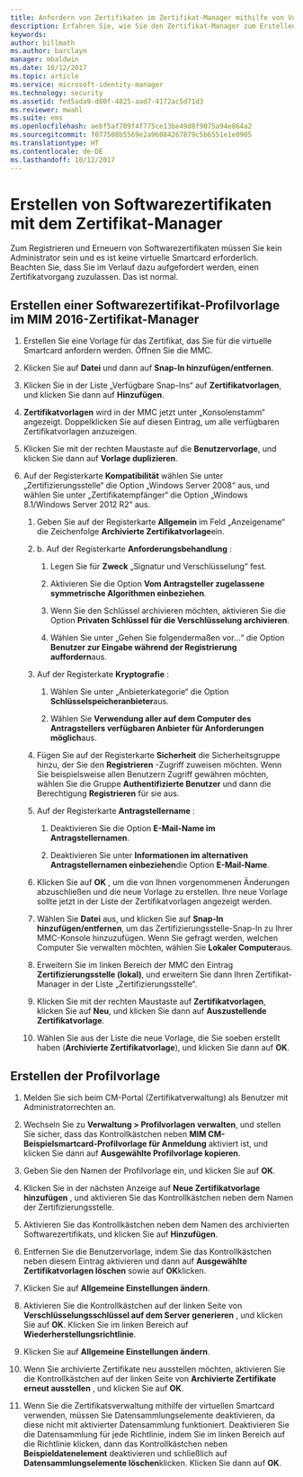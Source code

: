 ```yaml
---
title: Anfordern von Zertifikaten im Zertifikat-Manager mithilfe von Vorlagen | Microsoft-Dokumentation
description: Erfahren Sie, wie Sie den Zertifikat-Manager zum Erstellen und Erneuern von Softwarezertifikaten mit Profilvorlagen verwenden.
keywords: 
author: billmath
ms.author: barclayn
manager: mbaldwin
ms.date: 10/12/2017
ms.topic: article
ms.service: microsoft-identity-manager
ms.technology: security
ms.assetid: fed5ada9-d80f-4825-aad7-4172ac5d71d3
ms.reviewer: mwahl
ms.suite: ems
ms.openlocfilehash: aebf5af709f4f775ce13be49d8f9075a94e864a2
ms.sourcegitcommit: f077508b5569e2a96084267879c5b6551e1e0905
ms.translationtype: HT
ms.contentlocale: de-DE
ms.lasthandoff: 10/12/2017
---
```

# <a name="create-software-certificates-with-certificate-manager"></a>Erstellen von Softwarezertifikaten mit dem Zertifikat-Manager
Zum Registrieren und Erneuern von Softwarezertifikaten müssen Sie kein Administrator sein und es ist keine virtuelle Smartcard erforderlich. Beachten Sie, dass Sie im Verlauf dazu aufgefordert werden, einen Zertifikatvorgang zuzulassen. Das ist normal.

## <a name="create-a-software-certificate-profile-template-in-mim-2016-certificate-manager"></a>Erstellen einer Softwarezertifikat-Profilvorlage im MIM 2016-Zertifikat-Manager

1.  Erstellen Sie eine Vorlage für das Zertifikat, das Sie für die virtuelle Smartcard anfordern werden. Öffnen Sie die MMC.

2.  Klicken Sie auf **Datei** und dann auf **Snap-In hinzufügen/entfernen**.

3.  Klicken Sie in der Liste „Verfügbare Snap-Ins“ auf **Zertifikatvorlagen**, und klicken Sie dann auf **Hinzufügen**.

4.  **Zertifikatvorlagen** wird in der MMC jetzt unter „Konsolenstamm“ angezeigt. Doppelklicken Sie auf diesen Eintrag, um alle verfügbaren Zertifikatvorlagen anzuzeigen.

5.  Klicken Sie mit der rechten Maustaste auf die **Benutzervorlage**, und klicken Sie dann auf **Vorlage duplizieren**.

6.  Auf der Registerkarte **Kompatibilität** wählen Sie unter „Zertifizierungsstelle“ die Option „Windows Server 2008“ aus, und wählen Sie unter „Zertifikatempfänger“ die Option „Windows 8.1/Windows Server 2012 R2“ aus.

    1.  Geben Sie auf der Registerkarte **Allgemein** im Feld „Anzeigename“ die Zeichenfolge **Archivierte Zertifikatvorlage**ein.

    2.  b.  Auf der Registerkarte **Anforderungsbehandlung** :

        1.  Legen Sie für **Zweck** „Signatur und Verschlüsselung“ fest.

        2.  Aktivieren Sie die Option **Vom Antragsteller zugelassene symmetrische Algorithmen einbeziehen**.

        3.  Wenn Sie den Schlüssel archivieren möchten, aktivieren Sie die Option **Privaten Schlüssel für die Verschlüsselung archivieren**.

        4.  Wählen Sie unter „Gehen Sie folgendermaßen vor...“ die Option **Benutzer zur Eingabe während der Registrierung auffordern**aus.

    3.  Auf der Registerkate **Kryptografie** :

        1.  Wählen Sie unter „Anbieterkategorie“ die Option **Schlüsselspeicheranbieter**aus.

        2.  Wählen Sie **Verwendung aller auf dem Computer des Antragstellers verfügbaren Anbieter für Anforderungen möglich**aus.

    4.  Fügen Sie auf der Registerkarte **Sicherheit** die Sicherheitsgruppe hinzu, der Sie den **Registrieren** -Zugriff zuweisen möchten. Wenn Sie beispielsweise allen Benutzern Zugriff gewähren möchten, wählen Sie die Gruppe **Authentifizierte Benutzer** und dann die Berechtigung **Registrieren** für sie aus.

    5.  Auf der Registerkarte **Antragstellername** :

        1.  Deaktivieren Sie die Option **E-Mail-Name im Antragstellernamen**.

        2.  Deaktivieren Sie unter **Informationen im alternativen Antragstellernamen einbeziehen**die Option **E-Mail-Name**.

    6.  Klicken Sie auf **OK** , um die von Ihnen vorgenommenen Änderungen abzuschließen und die neue Vorlage zu erstellen. Ihre neue Vorlage sollte jetzt in der Liste der Zertifikatvorlagen angezeigt werden.

    7.  Wählen Sie **Datei** aus, und klicken Sie auf **Snap-In hinzufügen/entfernen**, um das Zertifizierungsstelle-Snap-In zu Ihrer MMC-Konsole hinzuzufügen. Wenn Sie gefragt werden, welchen Computer Sie verwalten möchten, wählen Sie **Lokaler Computer**aus.

    8.  Erweitern Sie im linken Bereich der MMC den Eintrag **Zertifizierungsstelle (lokal)**, und erweitern Sie dann Ihren Zertifikat-Manager in der Liste „Zertifizierungsstelle“.

    9. Klicken Sie mit der rechten Maustaste auf **Zertifikatvorlagen**, klicken Sie auf **Neu**, und klicken Sie dann auf **Auszustellende Zertifikatvorlage**.

    10. Wählen Sie aus der Liste die neue Vorlage, die Sie soeben erstellt haben (**Archivierte Zertifikatvorlage**), und klicken Sie dann auf **OK**.

## <a name="create-the-profile-template"></a>Erstellen der Profilvorlage

1.  Melden Sie sich beim CM-Portal (Zertifikatverwaltung) als Benutzer mit Administratorrechten an.

2.  Wechseln Sie zu **Verwaltung &gt; Profilvorlagen verwalten**, und stellen Sie sicher, dass das Kontrollkästchen neben **MIM CM-Beispielsmartcard-Profilvorlage für Anmeldung** aktiviert ist, und klicken Sie dann auf **Ausgewählte Profilvorlage kopieren**.

3.  Geben Sie den Namen der Profilvorlage ein, und klicken Sie auf **OK**.

4.  Klicken Sie in der nächsten Anzeige auf **Neue Zertifikatvorlage hinzufügen** , und aktivieren Sie das Kontrollkästchen neben dem Namen der Zertifizierungsstelle.

5.  Aktivieren Sie das Kontrollkästchen neben dem Namen des archivierten Softwarezertifikats, und klicken Sie auf **Hinzufügen**.

6.  Entfernen Sie die Benutzervorlage, indem Sie das Kontrollkästchen neben diesem Eintrag aktivieren und dann auf **Ausgewählte Zertifikatvorlagen löschen** sowie auf **OK**klicken.

7.  Klicken Sie auf **Allgemeine Einstellungen ändern**.

8.  Aktivieren Sie die Kontrollkästchen auf der linken Seite von **Verschlüsselungsschlüssel auf dem Server generieren** , und klicken Sie auf **OK**. Klicken Sie im linken Bereich auf **Wiederherstellungsrichtlinie**.

9. Klicken Sie auf **Allgemeine Einstellungen ändern**.

10. Wenn Sie archivierte Zertifikate neu ausstellen möchten, aktivieren Sie die Kontrollkästchen auf der linken Seite von **Archivierte Zertifikate erneut ausstellen** , und klicken Sie auf **OK**.

11. Wenn Sie die Zertifikatsverwaltung mithilfe der virtuellen Smartcard verwenden, müssen Sie Datensammlungselemente deaktivieren, da diese nicht mit aktivierter Datensammlung funktioniert. Deaktivieren Sie die Datensammlung für jede Richtlinie, indem Sie im linken Bereich auf die Richtlinie klicken, dann das Kontrollkästchen neben **Beispieldatenelement** deaktivieren und schließlich auf **Datensammlungselemente löschen**klicken. Klicken Sie dann auf **OK**.
